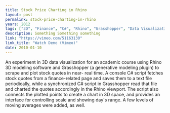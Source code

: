 ```yaml
---
title: Stock Price Charting in Rhino
layout: post
permalink: stock-price-charting-in-rhino
years: 2012
tags: ["3D", "Finance", "C#", "Rhino", "Grasshopper", "Data Visualization"]
description: Something Something something
link: "https://vimeo.com/51163130"
link_title: "Watch Demo (Vimeo)"
date: 2010-01-10
---
```


An experiment in 3D data visualization for an academic course using Rhino 3D modeling software and Grasshopper (a generative modeling plugin) to scrape and plot stock quotes in near- real time. A console C# script fetches stock quotes from a finance-related page and saves them to a text file periodically, while a synchronized C# script in Grasshopper read that file and charted the quotes accordingly in the Rhino viewport. The script also connects the plotted points to create a chart in 3D space, and provides an interface for controlling scale and showing day's range. A few levels of moving averages were added, as well.

